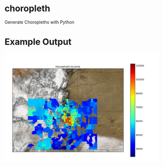 # choropleth
Generate Choropleths with Python

# Example Output
![Household Income Sample](images/sample.png "Example Colorado Zip Code Choropleth")
